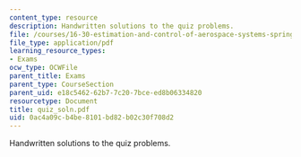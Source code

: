 ```yaml
---
content_type: resource
description: Handwritten solutions to the quiz problems.
file: /courses/16-30-estimation-and-control-of-aerospace-systems-spring-2004/0ac4a09cb4be8101bd82b02c30f708d2_quiz_soln.pdf
file_type: application/pdf
learning_resource_types:
- Exams
ocw_type: OCWFile
parent_title: Exams
parent_type: CourseSection
parent_uid: e18c5462-62b7-7c20-7bce-ed8b06334820
resourcetype: Document
title: quiz_soln.pdf
uid: 0ac4a09c-b4be-8101-bd82-b02c30f708d2
---
```

Handwritten solutions to the quiz problems.


